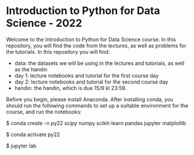 # Introduction to Python for Data Science - 2022

Welcome to the Introduction to Python for Data Science course.
In this repository, you will find the code from the lectures, as well as problems for the tutorials. In this repository you will find:

- data: the datasets we will be using in the lectures and tutorials, as well as the handin
- day 1: lecture notebooks and tutorial for the first course day
- day 2: lecture notebooks and tutorial for the second course day
- handin: the handin, which is due 15/9 kl 23:59.

Before you begin, please install Anaconda. After installing conda, you should run the following commands to set up a suitable environment for the course, and run the notebooks:

$ conda create -n py22 scipy numpy scikit-learn pandas jupyter matplotlib  

$ conda activate py22

$ jupyter lab
